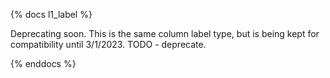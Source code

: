 {% docs l1_label %}

Deprecating soon. This is the same column label type, but is being kept for compatibility until 3/1/2023. TODO - deprecate.

{% enddocs %}